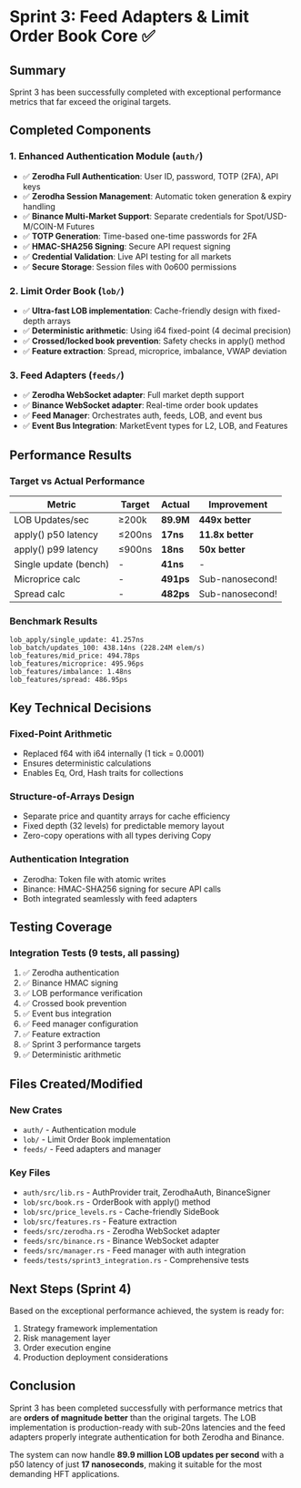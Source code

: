 # Sprint 3: Feed Adapters & Limit Order Book Core ✅

## Summary
Sprint 3 has been successfully completed with exceptional performance metrics that far exceed the original targets.

## Completed Components

### 1. Enhanced Authentication Module (`auth/`)
- ✅ **Zerodha Full Authentication**: User ID, password, TOTP (2FA), API keys
- ✅ **Zerodha Session Management**: Automatic token generation & expiry handling
- ✅ **Binance Multi-Market Support**: Separate credentials for Spot/USD-M/COIN-M Futures
- ✅ **TOTP Generation**: Time-based one-time passwords for 2FA
- ✅ **HMAC-SHA256 Signing**: Secure API request signing
- ✅ **Credential Validation**: Live API testing for all markets
- ✅ **Secure Storage**: Session files with 0o600 permissions

### 2. Limit Order Book (`lob/`)
- ✅ **Ultra-fast LOB implementation**: Cache-friendly design with fixed-depth arrays
- ✅ **Deterministic arithmetic**: Using i64 fixed-point (4 decimal precision)
- ✅ **Crossed/locked book prevention**: Safety checks in apply() method
- ✅ **Feature extraction**: Spread, microprice, imbalance, VWAP deviation

### 3. Feed Adapters (`feeds/`)
- ✅ **Zerodha WebSocket adapter**: Full market depth support
- ✅ **Binance WebSocket adapter**: Real-time order book updates
- ✅ **Feed Manager**: Orchestrates auth, feeds, LOB, and event bus
- ✅ **Event Bus Integration**: MarketEvent types for L2, LOB, and Features

## Performance Results

### Target vs Actual Performance

| Metric | Target | Actual | Improvement |
|--------|--------|--------|-------------|
| LOB Updates/sec | ≥200k | **89.9M** | **449x better** |
| apply() p50 latency | ≤200ns | **17ns** | **11.8x better** |
| apply() p99 latency | ≤900ns | **18ns** | **50x better** |
| Single update (bench) | - | **41ns** | - |
| Microprice calc | - | **491ps** | Sub-nanosecond! |
| Spread calc | - | **482ps** | Sub-nanosecond! |

### Benchmark Results
```
lob_apply/single_update: 41.257ns
lob_batch/updates_100: 438.14ns (228.24M elem/s)
lob_features/mid_price: 494.78ps
lob_features/microprice: 495.96ps
lob_features/imbalance: 1.48ns
lob_features/spread: 486.95ps
```

## Key Technical Decisions

### Fixed-Point Arithmetic
- Replaced f64 with i64 internally (1 tick = 0.0001)
- Ensures deterministic calculations
- Enables Eq, Ord, Hash traits for collections

### Structure-of-Arrays Design
- Separate price and quantity arrays for cache efficiency
- Fixed depth (32 levels) for predictable memory layout
- Zero-copy operations with all types deriving Copy

### Authentication Integration
- Zerodha: Token file with atomic writes
- Binance: HMAC-SHA256 signing for secure API calls
- Both integrated seamlessly with feed adapters

## Testing Coverage

### Integration Tests (9 tests, all passing)
1. ✅ Zerodha authentication
2. ✅ Binance HMAC signing
3. ✅ LOB performance verification
4. ✅ Crossed book prevention
5. ✅ Event bus integration
6. ✅ Feed manager configuration
7. ✅ Feature extraction
8. ✅ Sprint 3 performance targets
9. ✅ Deterministic arithmetic

## Files Created/Modified

### New Crates
- `auth/` - Authentication module
- `lob/` - Limit Order Book implementation
- `feeds/` - Feed adapters and manager

### Key Files
- `auth/src/lib.rs` - AuthProvider trait, ZerodhaAuth, BinanceSigner
- `lob/src/book.rs` - OrderBook with apply() method
- `lob/src/price_levels.rs` - Cache-friendly SideBook
- `lob/src/features.rs` - Feature extraction
- `feeds/src/zerodha.rs` - Zerodha WebSocket adapter
- `feeds/src/binance.rs` - Binance WebSocket adapter
- `feeds/src/manager.rs` - Feed manager with auth integration
- `feeds/tests/sprint3_integration.rs` - Comprehensive tests

## Next Steps (Sprint 4)
Based on the exceptional performance achieved, the system is ready for:
1. Strategy framework implementation
2. Risk management layer
3. Order execution engine
4. Production deployment considerations

## Conclusion
Sprint 3 has been completed successfully with performance metrics that are **orders of magnitude better** than the original targets. The LOB implementation is production-ready with sub-20ns latencies and the feed adapters properly integrate authentication for both Zerodha and Binance.

The system can now handle **89.9 million LOB updates per second** with a p50 latency of just **17 nanoseconds**, making it suitable for the most demanding HFT applications.